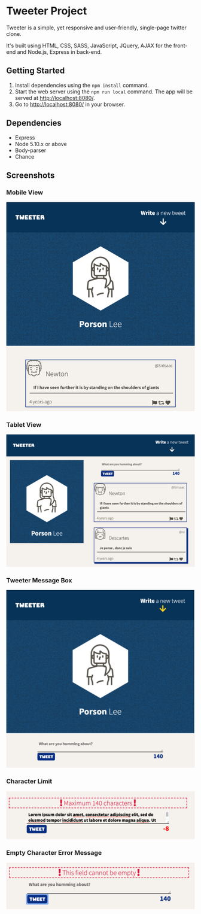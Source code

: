 # Tweeter Project

Tweeter is a simple, yet responsive and user-friendly, single-page twitter clone.

It's built using HTML, CSS, SASS, JavaScript, JQuery, AJAX for the front-end and Node.js, Express in back-end.

## Getting Started

1. Install dependencies using the `npm install` command.
2. Start the web server using the `npm run local` command. The app will be served at <http://localhost:8080/>.
3. Go to <http://localhost:8080/> in your browser.

## Dependencies

- Express
- Node 5.10.x or above
- Body-parser
- Chance

## Screenshots

### Mobile View
!["Screenshot of mobile view"](https://github.com/oddporson/tweeter/blob/master/public/docs/tweeter-mobile-view.png)
### Tablet View
!["Screenshot of tablet view"](https://github.com/oddporson/tweeter/blob/master/public/docs/tweeter-tablet-view.png)
### Tweeter Message Box
!["Screenshot of tweeter box"](https://github.com/oddporson/tweeter/blob/master/public/docs/tweeter-box.png)
### Character Limit
!["Screenshot of character limit"](https://github.com/oddporson/tweeter/blob/master/public/docs/tweeter-char-limit-error.png)
### Empty Character Error Message
!["Screenshot of empty character error"](https://github.com/oddporson/tweeter/blob/master/public/docs/tweeter-empty-char-error.png)

